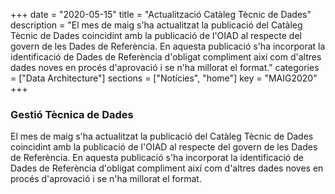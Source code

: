 +++
date        = "2020-05-15"
title       = "Actualització Catàleg Tècnic de Dades"
description = "El mes de maig s'ha actualitzat la publicació del Catàleg Tècnic de Dades coincidint amb la publicació de l'OIAD al respecte del govern de les Dades de Referència. En aquesta publicació s'ha incorporat la identificació de Dades de Referència d'obligat compliment així com d'altres dades noves en procés d'aprovació i se n'ha millorat el format."
categories  = ["Data Architecture"]
sections    = ["Notícies", "home"]
key = "MAIG2020"
+++

### Gestió Tècnica de Dades

El mes de maig s'ha actualitzat la publicació del Catàleg Tècnic de Dades coincidint amb la publicació de l'OIAD al respecte del govern de les Dades de Referència. En aquesta publicació s'ha incorporat la identificació de Dades de Referència d'obligat compliment així com d'altres dades noves en procés d'aprovació i se n'ha millorat el format.
